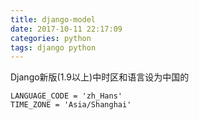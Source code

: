 ```yaml
---
title: django-model
date: 2017-10-11 22:17:09
categories: python
tags: django python
---
```

Django新版(1.9以上)中时区和语言设为中国的

```
LANGUAGE_CODE = 'zh_Hans'
TIME_ZONE = 'Asia/Shanghai'
```

